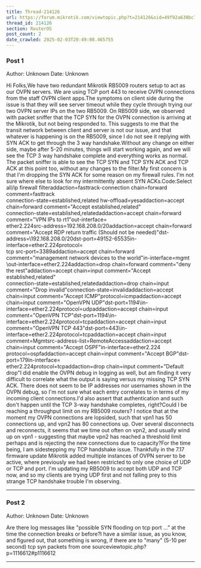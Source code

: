 ```yaml
---
title: Thread-214126
url: https://forum.mikrotik.com/viewtopic.php?t=214126&sid=49f92a630bc7970d8ca50523be880e8f
thread_id: 214126
section: RouterOS
post_count: 2
date_crawled: 2025-02-03T20:49:08.465755
---
```


### Post 1
Author: Unknown
Date: Unknown

Hi Folks,We have two redundant Mikrotik RB5009 routers setup to act as our OVPN servers. We are using TCP port 443 to receive OVPN connections from the staff OVPN client apps.The symptoms on client side during the issue is that they will see server timeout while they cycle through trying our two OVPN server IPs on the two RB5009. On RB5009 side, we observed with packet sniffer that the TCP SYN for the OVPN connection is arriving at the Mikrotik, but not being responded to. This suggests to me that the transit network between client and server is not our issue, and that whatever is happening is on the RB5009, since I do not see it replying with SYN ACK to get through the 3 way handshake.Without any change on either side, maybe after 5-20 minutes, things will start working again, and we will see the TCP 3 way handshake complete and everything works as normal. The packet sniffer is able to see the TCP SYN and TCP SYN ACK and TCP ACK at this point too, without any changes to the filter.My first concern is that I'm dropping the SYN ACK for some reason on my firewall rules. I'm not sure where else to look for my intermittently absent SYN ACKs.Code:Select all/ip firewall filteraddaction=fasttrack-connection chain=forward comment=fasttrack \
    connection-state=established,related hw-offload=yesaddaction=accept chain=forward comment="Accept established,related"\
    connection-state=established,relatedaddaction=accept chain=forward comment="VPN IPs to rt1"out-interface=\
    ether2.224src-address=192.168.208.0/20addaction=accept chain=forward comment=\"Accept RDP return traffic (Should not be needed)"dst-address=\192.168.208.0/20dst-port=49152-65535in-interface=ether2.224protocol=\
    tcp src-port=3389addaction=accept chain=forward comment=\"management network devices to the world"in-interface=mgmt \out-interface=ether2.224addaction=drop chain=forward comment="deny the rest"addaction=accept chain=input comment="Accept established,related"\
    connection-state=established,relatedaddaction=drop chain=input comment="Drop invalid"connection-state=invalidaddaction=accept chain=input comment="Accept ICMP"protocol=icmpaddaction=accept chain=input comment="OpenVPN UDP"dst-port=1194\in-interface=ether2.224protocol=udpaddaction=accept chain=input comment="OpenVPN TCP"dst-port=1194\in-interface=ether2.224protocol=tcpaddaction=accept chain=input comment="OpenVPN TCP 443"dst-port=443\in-interface=ether2.224protocol=tcpaddaction=accept chain=input comment=Mgmtsrc-address-list=RemoteAccessaddaction=accept chain=input comment="Accept OSPF"in-interface=ether2.224\
    protocol=ospfaddaction=accept chain=input comment="Accept BGP"dst-port=179in-interface=\
    ether2.224protocol=tcpaddaction=drop chain=input comment="Default drop"I did enable the OVPN debug in logging as well, but am finding it very difficult to correlate what the output is saying versus my missing TCP SYN ACK. There does not seem to be IP addresses nor usernames shown in the OVPN debug, so I'm not sure what each entry correlates to in terms of my incoming client connections.I'd also assert that authentication and such don't happen until the TCP 3-way handshake completes, right?Could I be reaching a throughput limit on my RB5009 routers? I notice that at the moment my OVPN connections are lopsided, such that vpn1 has 50 connections up, and vpn2 has 80 connections up. Over several disconnects and reconnects, it seems that we time out often on vpn2, and usually wind up on vpn1 - suggesting that maybe vpn2 has reached a threshold limit perhaps and is rejecting the new connections due to capacity?For the time being, I am sidestepping my TCP handshake issue. Thankfully in the 7.17 firmware update Mikrotik added multiple instances of OVPN server to be active, where previously we had been restricted to only one choice of UDP or TCP and port. I'm updating my RB5009 to accept both UDP and TCP now, and so my clients are trying UDP first and not falling prey to this strange TCP handshake trouble I'm observing.

---
### Post 2
Author: Unknown
Date: Unknown

Are there log messages like "possible SYN flooding on tcp port ...” at the time the connection breaks or before?I have a similar issue, as you know, and figured out, that something is wrong, if there are to "many" (5-10 per second) tcp syn packets from one sourceviewtopic.php?p=1116612#p1116612

---
